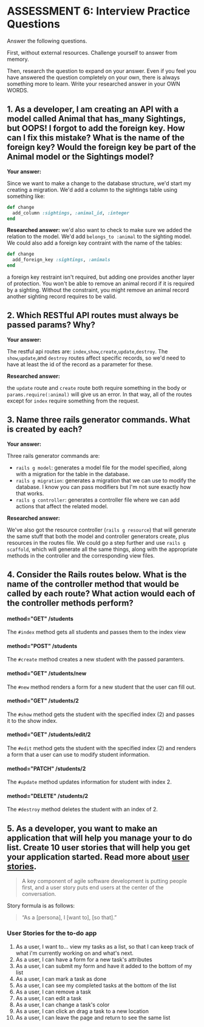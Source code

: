 # ASSESSMENT 6: Interview Practice Questions

Answer the following questions.

First, without external resources. Challenge yourself to answer from memory.

Then, research the question to expand on your answer. Even if you feel you have answered the question completely on your own, there is always something more to learn. Write your researched answer in your OWN WORDS.

## 1. As a developer, I am creating an API with a model called Animal that has_many Sightings, but OOPS! I forgot to add the foreign key. How can I fix this mistake? What is the name of the foreign key? Would the foreign key be part of the Animal model or the Sightings model?

**Your answer:**

Since we want to make a change to the database structure, we'd start my creating a migration. We'd add a column to the sightings table using something like:

```ruby
def change
  add_column :sightings, :animal_id, :integer
end
```

**Researched answer:** we'd also want to check to make sure we added the relation to the model. We'd add `belongs_to :animal` to the sighting model. We could also add a foreign key contraint with the name of the tables:

```ruby
def change
  add_foreign_key :sightings, :animals
end
```

a foreign key restraint isn't required, but adding one provides another layer of protection. You won't be able to remove an animal record if it is required by a sighting. Without the constraint, you might remove an animal record another sighting record requires to be valid.

## 2. Which RESTful API routes must always be passed params? Why?

**Your answer:**

The restful api routes are: `index`,`show`,`create`,`update`,`destroy`. The `show`,`update`,and `destroy` routes affect specific records, so we'd need to have at least the id of the record as a parameter for these.

**Researched answer:**

the `update` route and `create` route both require something in the body or `params.require(:animal)` will give us an error. In that way, all of the routes except for `index` require something from the request.

## 3. Name three rails generator commands. What is created by each?

**Your answer:**

Three rails generator commands are:

- `rails g model`: generates a model file for the model specified, along with a migration for the table in the database.
- `rails g migration`: generates a migration that we can use to modify the database. I know you can pass modifiers but I'm not sure exactly how that works.
- `rails g controller`: generates a controller file where we can add actions that affect the related model.

**Researched answer:**

We've also got the resource controller (`rails g resource`) that will generate the same stuff that both the model and controller generators create, plus resources in the routes file. We could go a step further and use `rails g scaffold`, which will generate all the same things, along with the appropriate methods in the controller and the corresponding view files.

## 4. Consider the Rails routes below. What is the name of the controller method that would be called by each route? What action would each of the controller methods perform?

#### method="GET" /students

The `#index` method gets all students and passes them to the index view

#### method="POST" /students

The `#create` method creates a new student with the passed paramters.

#### method="GET" /students/new

The `#new` method renders a form for a new student that the user can fill out.

#### method="GET" /students/2

The `#show` method gets the student with the specified index (2) and passes it to the show index.

#### method="GET" /students/edit/2

The `#edit` method gets the student with the specified index (2) and renders a form that a user can use to modify student information.

#### method="PATCH" /students/2

The `#update` method updates information for student with index 2.

#### method="DELETE" /students/2

The `#destroy` method deletes the student with an index of 2.

## 5. As a developer, you want to make an application that will help you manage your to do list. Create 10 user stories that will help you get your application started. Read more about [user stories](https://www.atlassian.com/agile/project-management/user-stories).

> A key component of agile software development is putting people first, and a user story puts end users at the center of the conversation.

Story formula is as follows:

> “As a \[persona\], I [want to], [so that].”

### User Stories for the to-do app

1. As a user, I want to... view my tasks as a list, so that I can keep track of what i'm currently working on and what's next.
2. As a user, I can have a form for a new task's attributes
3. As a user, I can submit my form and have it added to the bottom of my list
4. As a user, I can mark a task as done
5. As a user, I can see my completed tasks at the bottom of the list
6. As a user, I can remove a task
7. As a user, I can edit a task
8. As a user, I can change a task's color
9. As a user, I can click an drag a task to a new location
10. As a user, I can leave the page and return to see the same list
